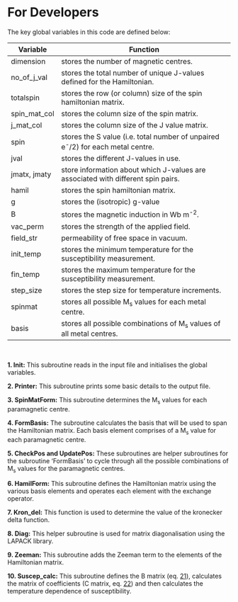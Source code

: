 <html><head></head><body>
<h1>For Developers</h1>

<p>The key global variables in this code are defined below:</p>

<table class="tg">
<thead>
  <tr>
    <th class="tg-amwm">  Variable </th>
    <th class="tg-amwm">  Function </th>
  </tr>
</thead>
<tbody>
  <tr>
    <td class="tg-0lax"> dimension </td>
    <td class="tg-0lax"> stores the number of magnetic centres. </td>
  </tr>
  <tr>
    <td class="tg-0lax"> no_of_j_val </td>
    <td class="tg-0lax"> stores the total number of unique J-values defined for the Hamiltonian. </td>
  </tr>
  <tr>
    <td class="tg-0lax"> totalspin </td>
    <td class="tg-0lax"> stores the row (or column) size of the spin hamiltonian matrix. </td>
  </tr>
  <tr>
    <td class="tg-0lax"> spin_mat_col </td>
    <td class="tg-0lax"> stores the column size of the spin matrix. </td>
  </tr>
  <tr>
    <td class="tg-0lax"> j_mat_col </td>
    <td class="tg-0lax"> stores the column size of the J value matrix. </td>
  </tr>
  <tr>
    <td class="tg-0lax"> spin </td>
    <td class="tg-0lax"> stores the S value (i.e. total number of unpaired e<sup>-</sup>/2) for each metal centre. </td>
  </tr>
  <tr>
    <td class="tg-0lax"> jval </td>
    <td class="tg-0lax"> stores the different J-values in use. </td>
  </tr>
  <tr>
    <td class="tg-0lax"> jmatx, jmaty </td>
    <td class="tg-0lax"> store information about which J-values are associated with different spin pairs. </td>
  </tr>
  <tr>
    <td class="tg-0lax"> hamil </td>
    <td class="tg-0lax"> stores the spin hamiltonian matrix. </td>
  </tr>
  <tr>
    <td class="tg-0lax"> g </td>
    <td class="tg-0lax"> stores the (isotropic) g-value </td>
  </tr>
  <tr>
    <td class="tg-0lax"> B </td>
    <td class="tg-0lax"> stores the magnetic induction in Wb m<sup>-2</sup>. </td>
  </tr>
  <tr>
    <td class="tg-0lax"> vac_perm </td>
    <td class="tg-0lax"> stores the strength of the applied field. </td>
  </tr>
  <tr>
    <td class="tg-0lax"> field_str </td>
    <td class="tg-0lax"> permeability of free space in vacuum. </td>
  </tr>
  <tr>
  <tr>
    <td class="tg-0lax"> init_temp </td>
    <td class="tg-0lax"> stores the minimum temperature for the susceptibility measurement. </td>
  </tr>
  <tr>
    <td class="tg-0lax"> fin_temp </td>
    <td class="tg-0lax"> stores the maximum temperature for the susceptibility measurement. </td>
  </tr>
  <tr>
    <td class="tg-0lax"> step_size </td>
    <td class="tg-0lax"> stores the step size for temperature increments. </td>
  </tr>
    <td class="tg-0lax"> spinmat </td>
    <td class="tg-0lax"> stores all possible M<sub>s</sub> values for each metal centre. </td>
  </tr>
  <tr>
    <td class="tg-0lax"> basis </td>
    <td class="tg-0lax"> stores all possible combinations of M<sub>s</sub> values of all metal centres. </td>
  </tr>
</tbody>
</table>
<br>

<p><b>1.	Init:</b> This subroutine reads in the input file and initialises the global variables.</p>
<p><b>2.	Printer:</b> This subroutine prints some basic details to the output file.</p>
<p><b>3.	SpinMatForm:</b> This subroutine determines the M<sub>s</sub> values for each paramagnetic centre.</p>
<p><b>4.	FormBasis:</b> The subroutine calculates the basis that will be used to span the Hamiltonian matrix. Each basis element comprises of a 
M<sub>s</sub> value for each paramagnetic centre.</p>
<p><b>5.	CheckPos and UpdatePos:</b> These subroutines are helper subroutines for the subroutine ‘FormBasis’ to cycle through all the possible 
combinations of M<sub>s</sub> values for the paramagnetic centres.</p>
<p><b>6.	HamilForm:</b> This subroutine defines the Hamiltonian matrix using the various basis elements and operates each element with the exchange operator.</p>
<p><b>7.	Kron_del:</b> This function is used to determine the value of the kronecker delta function.</p>
<p><b>8.	Diag:</b> This helper subroutine is used for matrix diagonalisation using the LAPACK library.</p>
<p><b>9.	Zeeman:</b> This subroutine adds the Zeeman term to the elements of the Hamiltonian matrix.</p>
<p><b>10.	Suscep_calc:</b> This subroutine defines the B matrix (eq. <a href="2b_theory#twenty_one" class="showTip twenty_one">21</a>), 
calculates the matrix of coefficients (C matrix, eq. <a href="2b_theory#twenty_two" class="showTip twenty_two">22</a>) 
and then calculates the temperature dependence of susceptibility.</p>

<p></p>


    
</body></html>
